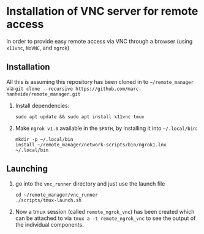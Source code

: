 # Installation of VNC server for remote access

In order to provide easy remote access via VNC through a browser (using `x11vnc`, `NoVNC`, and `ngrok`)

## Installation

All this is assuming this repository has been cloned in to `~/remote_manager` via `git clone --recursive https://github.com/marc-hanheide/remote_manager.git`

1. Install dependencies:
    
    ```
    sudo apt update && sudo apt install x11vnc tmux
    ```
    
1. Make `ngrok v1.0` available in the `$PATH`, by installing it into `~/.local/bin`:
    
    ```
    mkdir -p ~/.local/bin
    install ~/remote_manager/network-scripts/bin/ngrok1.lnx ~/.local/bin
    ```

## Launching

1. go into the `vnc_runner` directory and just use the launch file

    ```
    cd ~/remote_manager/vnc_runner
    ./scripts/tmux-launch.sh
    ```

1. Now a tmux session (called `remote_ngrok_vnc`) has been created which can be attached to via `tmux a -t remote_ngrok_vnc` to see the output of the individual components.

